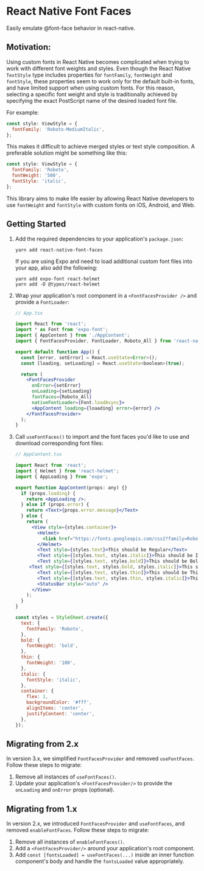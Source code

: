 # React Native Font Faces

Easily emulate @font-face behavior in react-native.

## Motivation:

Using custom fonts in React Native becomes complicated when trying to work with different font weights and styles. Even though the React Native `TextStyle` type includes properties for `fontFamily`, `fontWeight` and `fontStyle`, these properties seem to work only for the default built-in fonts, and have limited support when using custom fonts. For this reason, selecting a specific font weight and style is traditionally achieved by specifying the exact PostScript name of the desired loaded font file.

For example:

```jsx
const style: ViewStyle = {
  fontFamily: 'Roboto-MediumItalic',
};
```

This makes it difficult to achieve merged styles or text style composition. A preferable solution might be something like this:

```jsx
const style: ViewStyle = {
  fontFamily: 'Roboto',
  fontWeight: '500',
  fontStyle: 'italic',
};
```

This library aims to make life easier by allowing React Native developers to use `fontWeight` and `fontStyle` with custom fonts on iOS, Android, and Web.

## Getting Started

1. Add the required dependencies to your application's `package.json`:

   ```shell
   yarn add react-native-font-faces
   ```

   If you are using Expo and need to load additional custom font files into your app, also add the following:

   ```shell
   yarn add expo-font react-helmet
   yarn add -D @types/react-helmet
   ```

2. Wrap your application's root component in a `<FontFacesProvider />` and provide a `FontLoader`:

   ```jsx
   // App.tsx

   import React from 'react';
   import * as Font from 'expo-font';
   import { AppContent } from './AppContent';
   import { FontFacesProvider, FontLoader, Roboto_All } from 'react-native-font-faces';

   export default function App() {
     const [error, setError] = React.useState<Error>();
     const [loading, setLoading] = React.useState<boolean>(true);

     return (
       <FontFacesProvider
         onError={setError}
         onLoading={setLoading}
         fontFaces={Roboto_All}
         nativeFontLoader={Font.loadAsync}>
         <AppContent loading={loaading} error={error} />
       </FontFacesProvider>
     );
   }
   ```

3. Call `useFontFaces()` to import and the font faces you'd like to use and download corresponding font files:

   ```jsx
   // AppContent.tsx

   import React from 'react';
   import { Helmet } from 'react-helmet';
   import { AppLoading } from 'expo';

   export function AppContent(props: any) {}
     if (props.loading) {
       return <AppLoading />;
     } else if (props.error) {
       return <Text>{props.error.message}</Text>
     } else {
       return (
         <View style={styles.container}>
           <Helmet>
             <link href="https://fonts.googleapis.com/css2?family=Roboto:ital,wght@0,100;0,300;0,400;0,500;0,700;0,900;1,100;1,300;1,400;1,500;1,700;1,900" rel="stylesheet" />
           </Helmet>
           <Text style={styles.text}>This should be Regular</Text>
           <Text style={[styles.text, styles.italic]}>This should be Italic</Text>
           <Text style={[styles.text, styles.bold]}>This should be Bold</Text>
        <Text style={[styles.text, styles.bold, styles.italic]}>This should be BoldItalic</Text>
           <Text style={[styles.text, styles.thin]}>This should be Thin</Text>
           <Text style={[styles.text, styles.thin, styles.italic]}>This should be ThinItalic</Text>
           <StatusBar style="auto" />
         </View>
       );
     }
   }

   const styles = StyleSheet.create({
     text: {
       fontFamily: 'Roboto',
     },
     bold: {
       fontWeight: 'bold',
     },
     thin: {
       fontWeight: '100',
     },
     italic: {
       fontStyle: 'italic',
     },
     container: {
       flex: 1,
       backgroundColor: '#fff',
       alignItems: 'center',
       justifyContent: 'center',
     },
   });
   ```

## Migrating from 2.x

In version 3.x, we simplified `FontFacesProvider` and removed `useFontFaces`. Follow these steps to migrate:

1. Remove all instances of `useFontFaces()`.
2. Update your application's `<FontFacesProvider/>` to provide the `onLoading` and `onError` props (optional).

## Migrating from 1.x

In version 2.x, we introduced `FontFacesProvider` and `useFontFaces`, and removed `enableFontFaces`. Follow these steps to migrate:

1. Remove all instances of `enableFontFaces()`.
2. Add a `<FontFacesProvider/>` around your application's root component.
3. Add `const [fontsLoaded] = useFontFaces(...)` inside an inner function component's body and handle the `fontsLoaded` value appropriately.
